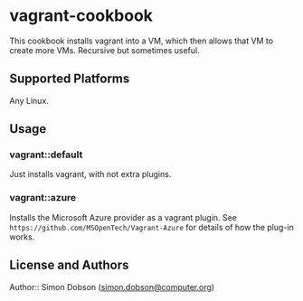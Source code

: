# vagrant-cookbook

This cookbook installs vagrant into a VM, which then allows that VM to
create more VMs. Recursive but sometimes useful.

## Supported Platforms

Any Linux.

## Usage

### vagrant::default

Just installs vagrant, with not extra plugins.

### vagrant::azure

Installs the Microsoft Azure provider as a vagrant plugin. See
```https://github.com/MSOpenTech/Vagrant-Azure``` for details of
how the plug-in works.

## License and Authors

Author:: Simon Dobson (<simon.dobson@computer.org>)
